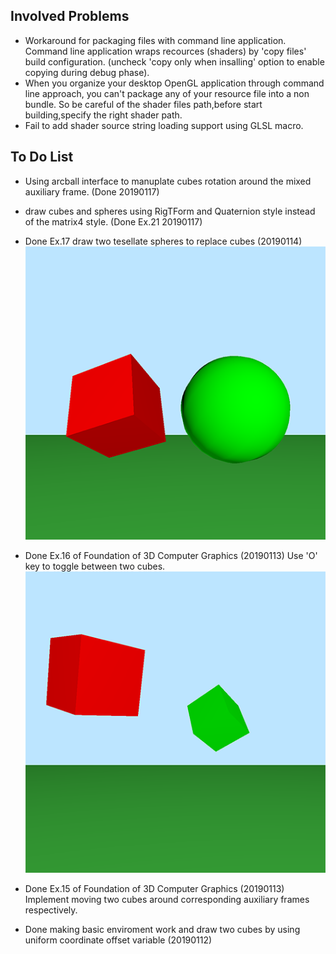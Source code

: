 
## Involved Problems
- Workaround for packaging files with command line application. Command line application wraps recources (shaders) by 'copy files' build configuration. (uncheck 'copy only when insalling' option to enable copying during debug phase).
- When you organize your desktop OpenGL application through command line approach, you can't package any of your resource file into a non bundle. So be careful of the shader files path,before start building,specify the right shader path. 
- Fail to add shader source string loading support using GLSL macro.


## To Do List
- Using arcball interface to manuplate cubes rotation around the mixed auxiliary frame. (Done 20190117)
- draw cubes and spheres using RigTForm and Quaternion style instead of the matrix4 style. (Done Ex.21 20190117)

- Done Ex.17 draw two tesellate spheres to replace cubes (20190114)
![Alt](./Screenshots/ex.17.png "Ex.17 Screenshot")

- Done Ex.16 of Foundation of 3D Computer Graphics (20190113)
Use 'O' key to toggle between two cubes.
![Alt](./Screenshots/ex.15-16.png "Ex.16 Screenshot")

- Done Ex.15 of Foundation of 3D Computer Graphics (20190113)
Implement moving two cubes around corresponding auxiliary frames respectively.

- Done making basic enviroment work and draw two cubes by using uniform coordinate offset variable (20190112) 




